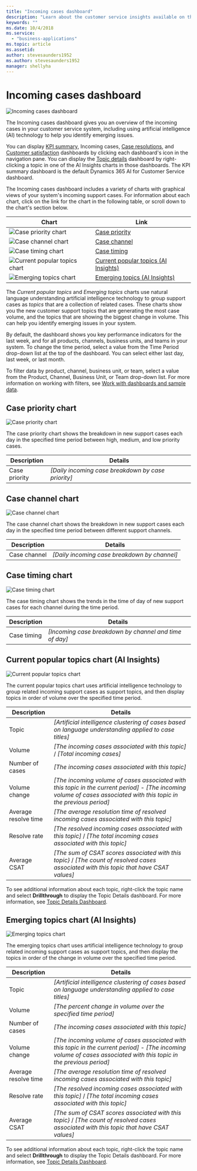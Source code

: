 ```yaml
---
title: "Incoming cases dashboard"
description: "Learn about the customer service insights available on the Incoming cases dashboard."
keywords: ""
ms.date: 10/4/2018
ms.service:
  - "business-applications"
ms.topic: article
ms.assetid: 
author: stevesaunders1952
ms.author: stevesaunders1952
manager: shellyha
---
```


# Incoming cases dashboard​

![Incoming cases dashboard](media/ai-csi-incoming-cases-dash.png)

The Incoming cases dashboard gives you an overview of the incoming cases in your customer service system, including using artificial intelligence (AI) technology to help you identify emerging issues.

You can display [KPI summary](ai-csi-dash-kpi-summary.md), Incoming cases, [Case resolutions](ai-csi-dash-case-resolutions.md), and [Customer satisfaction](ai-csi-dash-CSAT.md) dashboards by clicking each dashboard's icon in the navigation pane. You can display the [Topic details](ai-csi-dash-topic-details.md) dashboard by right-clicking a topic in one of the AI Insights charts in those dashboards. The KPI summary dashboard is the default Dynamics 365 AI for Customer Service dashboard.

The Incoming cases dashboard includes a variety of charts with graphical views of your system's incoming support cases. For information about each chart, click on the link for the chart in the following table, or scroll down to the chart's section below.

Chart | Link
----- | ----
![Case priority chart](media/ai-csi-case-priority-incoming.png) | [Case priority](#case-priority-chart)
![Case channel chart](media/ai-csi-case-channels-incoming.png) | [Case channel](#case-channels-chart)
![Case timing chart](media/ai-csi-case-timing.png) | [Case timing](#case-timing-chart)
![Current popular topics chart](media/ai-csi-current-popular-topics.png) | [Current popular topics (AI Insights)](#current-popular-topics-chart)
![Emerging topics chart](media/ai-csi-emerging-topics.png) | [Emerging topics (AI Insights)](#emerging-topics-chart)

The *Current popular topics* and *Emerging topics* charts use natural language understanding artificial intelligence technology to group support cases as *topics* that are a collection of related cases. These charts show you the new customer support topics that are generating the most case volume, and the topics that are showing the biggest change in volume. This can help you identify emerging issues in your system.

By default, the dashboard shows you key performance indicators for the last week, and for all products, channels, business units, and teams in your system. To change the time period, select a value from the Time Period drop-down list at the top of the dashboard. You can select either last day, last week, or last month.

To filter data by product, channel, business unit, or team, select a value from the Product, Channel, Business Unit, or Team drop-down list. For more information on working with filters, see [Work with dashboards and sample data](ai-csi-use-dash-sample-data.md).

## Case priority chart

![Case priority chart](media/ai-csi-case-priority-incoming.png)

The case priority chart shows the breakdown in new support cases each day in the specified time period between high, medium, and low priority cases.

Description | Details
----------- | -------
Case priority | *[Daily incoming case breakdown by case priority]*

## Case channel chart

![Case channel chart](media/ai-csi-case-channels-incoming.png)

The case channel chart shows the breakdown in new support cases each day in the specified time period between different support channels.

Description | Details
----------- | -------
Case channel | *[Daily incoming case breakdown by channel]*

## Case timing chart

![Case timing chart](media/ai-csi-case-timing.png)

The case timing chart shows the trends in the time of day of new support cases for each channel during the time period.

Description | Details
----------- | -------
Case timing | *[Incoming case breakdown by channel and time of day]*

## Current popular topics chart (AI Insights)

![Current popular topics chart](media/ai-csi-current-popular-topics.png)

The current popular topics chart uses artificial intelligence technology to group related incoming support cases as support topics, and then display topics in order of volume over the specified time period.

Description | Details
----------- | -------
Topic | *[Artificial intelligence clustering of cases based on language understanding applied to case titles]*
Volume | *[The incoming cases associated with this topic]* / *[Total incoming cases]*
Number of cases | *[The incoming cases associated with this topic]*
Volume change | *[The incoming volume of cases associated with this topic in the current period]* - *[The incoming volume of cases associated with this topic in the previous period]*
Average resolve time | *[The average resolution time of resolved incoming cases associated with this topic]*
Resolve rate | *[The resolved incoming cases associated with this topic]* / *[The total incoming cases associated with this topic]*
Average CSAT  | *[The sum of CSAT scores associated with this topic}* / *[The count of resolved cases associated with this topic that have CSAT values]*

To see additional information about each topic, right-click the topic name and select **Drillthrough** to display the Topic Details dashboard. For more information, see [Topic Details Dashboard](ai-csi-topic-details.md).

## Emerging topics chart (AI Insights)

![Emerging topics chart](media/ai-csi-emerging-topics.png)

The emerging topics chart uses artificial intelligence technology to group related incoming support cases as support topics, and then display the topics in order of the change in volume over the specified time period.

Description | Details
----------- | -------
Topic | *[Artificial intelligence clustering of cases based on language understanding applied to case titles]*
Volume | *[The percent change in volume over the specified time period]*
Number of cases | *[The incoming cases associated with this topic]*
Volume change | *[The incoming volume of cases associated with this topic in the current period]* - *[The incoming volume of cases associated with this topic in the previous period]*
Average resolve time | *[The average resolution time of resolved incoming cases associated with this topic]*
Resolve rate | *[The resolved incoming cases associated with this topic]* / *[The total incoming cases associated with this topic]*
Average CSAT  | *[The sum of CSAT scores associated with this topic}* / *[The count of resolved cases associated with this topic that have CSAT values]*

To see additional information about each topic, right-click the topic name and select **Drillthrough** to display the Topic Details dashboard. For more information, see [Topic Details Dashboard](ai-csi-topic-details.md).